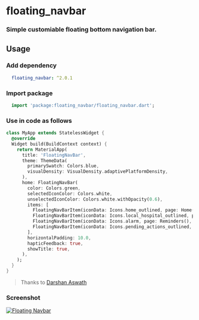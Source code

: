 # floating_navbar

### Simple customiable floating bottom navigation bar.


## Usage
### Add dependency
```yaml
  floating_navbar: ^2.0.1
```

### Import package
```dart
  import 'package:floating_navbar/floating_navbar.dart';
```

### Use in code as follows
```dart
class MyApp extends StatelessWidget {
  @override
  Widget build(BuildContext context) {
    return MaterialApp(
      title: 'FloatingNavBar',
      theme: ThemeData(
        primarySwatch: Colors.blue,
        visualDensity: VisualDensity.adaptivePlatformDensity,
      ),
      home: FloatingNavBar(
        color: Colors.green,
        selectedIconColor: Colors.white,
        unselectedIconColor: Colors.white.withOpacity(0.6),
        items: [
          FloatingNavBarItem(iconData: Icons.home_outlined, page: Home(), title: 'Home'),
          FloatingNavBarItem(iconData: Icons.local_hospital_outlined, page: Doctors(), title: 'Doctors'),
          FloatingNavBarItem(iconData: Icons.alarm, page: Reminders(), title: 'Reminders'),
          FloatingNavBarItem(iconData: Icons.pending_actions_outlined, page: Records(), title: 'Records'),
        ],
        horizontalPadding: 10.0,
        hapticFeedback: true,
        showTitle: true,
      ),
    );
  }
}
```

> Thanks to [Darshan Aswath](https://github.com/xanf-code)

### Screenshot
[![Floating Navbar](https://raw.githubusercontent.com/iamngoni/floating_navbar/master/screenshots/Screenshot_1617377389.png)](https://www.iamngoni.co.zw)